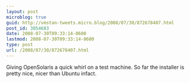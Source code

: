 ```yaml
---
layout: post
microblog: true
guid: http://vmstan-tweets.micro.blog/2008/07/30/872678407.html
post_id: 3054683
date: 2008-07-30T09:33:14-0600
lastmod: 2008-07-30T09:33:14-0600
type: post
url: /2008/07/30/872678407.html
---
```

Giving OpenSolaris a quick whirl on a test machine. So far the installer is pretty nice, nicer than Ubuntu infact.
